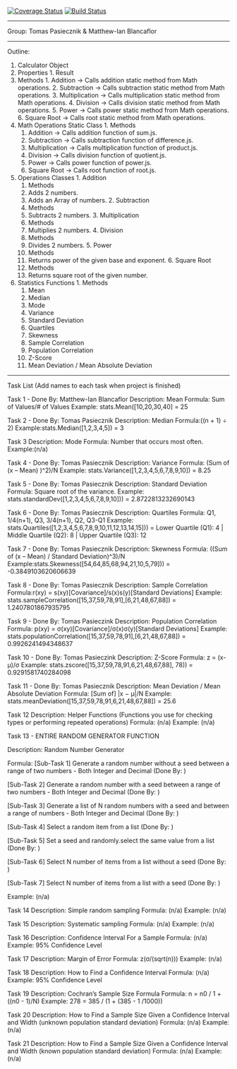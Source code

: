 [![Coverage Status](https://coveralls.io/repos/github/tomaspasie/Stats-Project/badge.svg?branch=master)](https://coveralls.io/github/tomaspasie/Stats-Project?branch=master)
[![Build Status](https://travis-ci.org/tomaspasie/Stats-Project.svg?branch=master)](https://travis-ci.org/tomaspasie/Stats-Project)

---------------------------------------------------------------------------------------------

Group: Tomas Pasiecznik & Matthew-Ian Blancaflor

---------------------------------------------------------------------------------------------

Outline:

1. Calculator Object
  1. Properties
    1. Result 
  2. Methods
    1. Addition -> Calls addition static method from Math operations.
    2. Subtraction -> Calls subtraction static method from Math operations.
    3. Multiplication -> Calls multiplication static method from Math operations.
    4. Division -> Calls division static method from Math operations.
    5. Power -> Calls power static method from Math operations.
    6. Square Root -> Calls root static method from Math operations.
  3. Math Operations Static Class
    1. Methods
      1. Addition -> Calls addition function of sum.js.
      2. Subtraction -> Calls subtraction function of difference.js.
      3. Multiplication -> Calls multiplication function of product.js.
      4. Division -> Calls division function of quotient.js.
      5. Power -> Calls power function of power.js.
      6. Square Root -> Calls root function of root.js.
  4. Operations Classes
    1. Addition
      1. Methods 
        1. Adds 2 numbers.
        2. Adds an Array of numbers.
    2. Subtraction
      1. Methods
        1. Subtracts 2 numbers.
    3. Multiplication
      1. Methods
        1. Multiplies 2 numbers.
    4. Division
      1. Methods
        1. Divides 2 numbers.
    5. Power
      1. Methods
        1. Returns power of the given base and exponent.
    6. Square Root
      1. Methods
        1. Returns square root of the given number.
  5. Statistics Functions
    1. Methods 
      1. Mean
      2. Median
      3. Mode
      4. Variance
      5. Standard Deviation
      6. Quartiles
      7. Skewness
      8. Sample Correlation
      9. Population Correlation
      10. Z-Score
      11. Mean Deviation / Mean Absolute Deviation

---------------------------------------------------------------------------------------------

Task List (Add names to each task when project is finished)

Task 1 - Done By: Matthew-Ian Blancaflor
Description: Mean
Formula: Sum of Values/# of Values
Example: stats.Mean([10,20,30,40] = 25

Task 2 - Done By: Tomas Pasiecznik
Description: Median
Formula:((n + 1) ÷ 2)
Example:stats.Median([1,2,3,4,5]) = 3

Task 3
Description: Mode
Formula: Number that occurs most often.
Example:(n/a)

Task 4 - Done By: Tomas Pasiecznik
Description: Variance
Formula: (Sum of (x – Mean) )^2)/N
Example: stats.Variance([1,2,3,4,5,6,7,8,9,10]) = 8.25

Task 5 - Done By: Tomas Pasiecznik
Description: Standard Deviation
Formula: Square root of the variance.
Example: stats.standardDev([1,2,3,4,5,6,7,8,9,10])) = 2.8722813232690143

Task 6 - Done By: Tomas Pasiecznik
Description: Quartiles
Formula: Q1, 1/4(n+1), Q3, 3/4(n+1), Q2, Q3-Q1
Example: stats.Quartiles([1,2,3,4,5,6,7,8,9,10,11,12,13,14,15])) = Lower Quartile (Q1): 4 | Middle Quartile (Q2): 8 | Upper Quartile (Q3): 12

Task 7 - Done By: Tomas Pasiecznik
Description: Skewness
Formula: ((Sum of (x – Mean) / Standard Deviation)^3)/N
Example:stats.Skewness([54,64,85,68,94,21,10,5,79])) = -0.3849103620606639

Task 8 - Done By: Tomas Pasiecznik
Description: Sample Correlation
Formula:r(xy) = s(xy)[Covariance]/s(x)s(y)[Standard Deviations]
Example: stats.sampleCorrelation([15,37,59,78,91],[6,21,48,67,88]) = 1.2407801867935795

Task 9 - Done By: Tomas Pasieczink
Description: Population Correlation
Formula: p(xy) = σ(xy)[Covariance]/σ(x)σ(y)[Standard Deviations]
Example: stats.populationCorrelation([15,37,59,78,91],[6,21,48,67,88]) = 0.9926241494348637

Task 10 - Done By: Tomas Pasieczink
Description: Z-Score
Formula: z = (x-μ)/σ
Example: stats.zscore([15,37,59,78,91,6,21,48,67,88], 78)) = 0.9291581740284098

Task 11 - Done By: Tomas Pasiecznik
Description: Mean Deviation / Mean Absolute Deviation
Formula: [Sum of] |x − μ|/N
Example: stats.meanDeviation([15,37,59,78,91,6,21,48,67,88]) = 25.6

Task 12
Description: Helper Functions (Functions you use for checking types or performing repeated operations)
Formula: (n/a)
Example: (n/a)

Task 13 - ENTIRE RANDOM GENERATOR FUNCTION

Description: Random Number Generator

Formula: 
[Sub-Task 1] Generate a random number without a seed between a range of two numbers - Both Integer and Decimal
(Done By: )

[Sub-Task 2] Generate a random number with a seed between a range of two numbers - Both Integer and Decimal
(Done By: )

[Sub-Task 3] Generate a list of N random numbers with a seed and between a range of numbers - Both Integer and Decimal
(Done By: )

[Sub-Task 4] Select a random item from a list
(Done By: )

[Sub-Task 5] Set a seed and randomly.select the same value from a list
(Done By: )

[Sub-Task 6] Select N number of items from a list without a seed
(Done By: )

[Sub-Task 7] Select N number of items from a list with a seed
(Done By: )

Example: (n/a)

Task 14
Description: Simple random sampling
Formula: (n/a)
Example: (n/a)

Task 15
Description: Systematic sampling
Formula: (n/a)
Example: (n/a)

Task 16
Description: Confidence Interval For a Sample
Formula: (n/a)
Example: 95% Confidence Level 

Task 17
Description: Margin of Error
Formula: z(σ/(sqrt(n)))
Example: (n/a)

Task 18
Description: How to Find a Confidence Interval
Formula: (n/a)
Example: 95% Confidence Level 

Task 19
Description: Cochran’s Sample Size Formula
Formula: n = n0 / 1 + ((n0 - 1)/N)
Example: 278 = 385 / (1 + (385 - 1 /1000))

Task 20
Description: How to Find a Sample Size Given a Confidence Interval and Width (unknown population standard deviation)
Formula: (n/a)
Example: (n/a)

Task 21
Description: How to Find a Sample Size Given a Confidence Interval and Width (known population standard deviation)
Formula: (n/a)
Example: (n/a)
